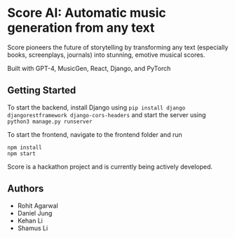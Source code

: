 # Score AI: Automatic music generation from any text

Score pioneers the future of storytelling by transforming any text (especially books, screenplays, journals) into stunning, emotive musical scores.

Built with GPT-4, MusicGen, React, Django, and PyTorch

## Getting Started
To start the backend, install Django using
```pip install django djangorestframework django-cors-headers```
and start the server using 
```python3 manage.py runserver```

To start the frontend, navigate to the frontend folder and run
```
npm install
npm start
```
Score is a hackathon project and is currently being actively developed.

## Authors
- Rohit Agarwal
- Daniel Jung
- Kehan Li
- Shamus Li
